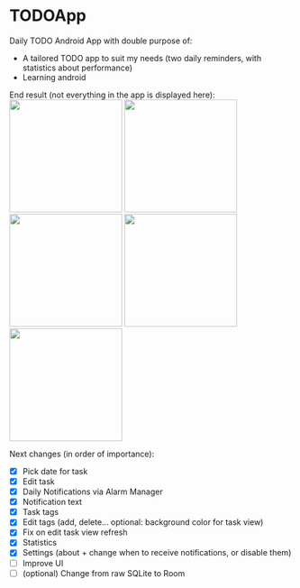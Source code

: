 # TODOApp
Daily TODO Android App with double purpose of: 
- A tailored TODO app to suit my needs (two daily reminders, with statistics about performance)
- Learning android 


End result (not everything in the app is displayed here):  
<img src="https://i.imgur.com/p027nUt.jpg" width="200">
<img src="https://i.imgur.com/rVO5Y48.jpg" width="200">
<img src="https://i.imgur.com/hgKM1dI.jpg" width="200">
<img src="https://i.imgur.com/SUSPR2O.jpg" width="200">
<img src="https://i.imgur.com/R4U8k2k.jpg" width="200">

Next changes (in order of importance):
- [x] Pick date for task
- [x] Edit task
- [x] Daily Notifications via Alarm Manager
- [x] Notification text
- [x] Task tags
- [x] Edit tags (add, delete... optional: background color for task view)
- [x] Fix on edit task view refresh
- [x] Statistics
- [x] Settings (about + change when to receive notifications, or disable them)
- [ ] Improve UI
- [ ] (optional) Change from raw SQLite to Room
